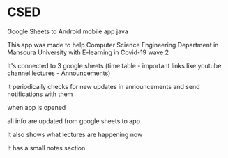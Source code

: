 # CSED

Google Sheets to Android mobile app java

This app was made to help Computer Science Engineering Department in Mansoura University with E-learning in Covid-19 wave 2

It's connected to 3 google sheets (time table - important links like youtube channel lectures - Announcements)

it periodically checks for new updates in announcements and send notifications with them

when app is opened 

all info are updated from google sheets to app

It also shows what lectures are happening now

It has a small notes section
